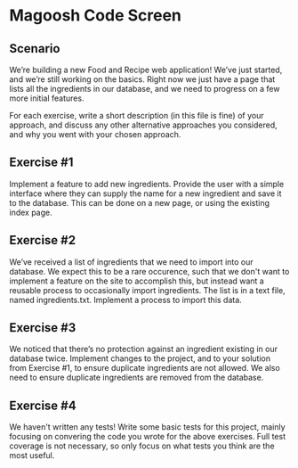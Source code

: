 # Magoosh Code Screen

## Scenario

We’re building a new Food and Recipe web application! We’ve just started, and we’re still working on the basics. Right now we just have a page that lists all the ingredients in our database, and we need to progress on a few more initial features.

For each exercise, write a short description (in this file is fine) of your approach, and discuss any other alternative approaches you considered, and why you went with your chosen approach. 

## Exercise #1

Implement a feature to add new ingredients. Provide the user with a simple interface where they can supply the name for a new ingredient and save it to the database. This can be done on a new page, or using the existing index page.

## Exercise #2

We’ve received a list of ingredients that we need to import into our database. We expect this to be a rare occurence, such that we don't want to implement a feature on the site to accomplish this, but instead want a reusable process to occasionally import ingredients. The list is in a text file, named ingredients.txt. Implement a process to import this data. 

## Exercise #3

We noticed that there’s no protection against an ingredient existing in our database twice. Implement changes to the project, and to your solution from Exercise #1, to ensure duplicate ingredients are not allowed. We also need to ensure duplicate ingredients are removed from the database.

## Exercise #4

We haven't written any tests! Write some basic tests for this project, mainly focusing on convering the code you wrote for the above exercises. Full test coverage is not necessary, so only focus on what tests you think are the most useful.
